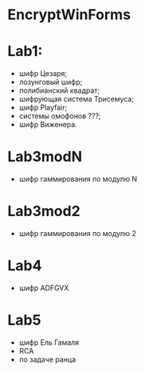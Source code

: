 # EncryptWinForms
# Lab1:
- шифр Цезаря;
- лозунговый шифр;
- полибианский квадрат;
- шифрующая система Трисемуса;
- шифр Playfair;
- системы омофонов ???;
- шифр Виженера.

# Lab3modN
- шифр гаммирования по модулю N
# Lab3mod2
- шифр гаммирования по модулю 2

# Lab4
- шифр ADFGVX

# Lab5
- шифр Ель Гамаля
- RCA
- по задаче ранца
